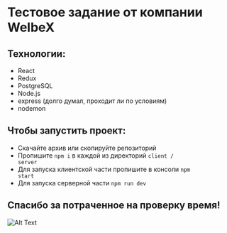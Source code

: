 # Тестовое задание от компании WelbeX

## Технологии:

- React
- Redux
- PostgreSQL
- Node.js
- express (долго думал, проходит ли по условиям)
- nodemon

## Чтобы запустить проект:

- Скачайте архив или скопируйте репозиторий
- Пропишите <code>npm i</code> в каждой из директорий <code>client / server</code>
- Для запуска клиентской части пропишите в консоли <code>npm start</code>
- Для запуска серверной части <code>npm run dev</code>

## Спасибо за потраченное на проверку время!

![Alt Text](https://i.gifer.com/Aq.gif)
